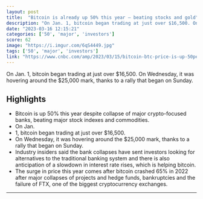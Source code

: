 ```yaml
---
layout: post
title:  "Bitcoin is already up 50% this year — beating stocks and gold"
description: "On Jan. 1, bitcoin began trading at just over $16,500. On Wednesday, it was hovering around the $25,000 mark, thanks to a rally that began on Sunday."
date: "2023-03-16 12:15:21"
categories: ['50', 'major', 'investors']
score: 62
image: "https://i.imgur.com/6qS4449.jpg"
tags: ['50', 'major', 'investors']
link: "https://www.cnbc.com/amp/2023/03/15/bitcoin-btc-price-is-up-50percent-this-year-outperforming-stocks-and-gold.html"
---
```


On Jan. 1, bitcoin began trading at just over $16,500. On Wednesday, it was hovering around the $25,000 mark, thanks to a rally that began on Sunday.

## Highlights

- Bitcoin is up 50% this year despite collapse of major crypto-focused banks, beating major stock indexes and commodities.
- On Jan.
- 1, bitcoin began trading at just over $16,500.
- On Wednesday, it was hovering around the $25,000 mark, thanks to a rally that began on Sunday.
- Industry insiders said the bank collapses have sent investors looking for alternatives to the traditional banking system and there is also anticipation of a slowdown in interest rate rises, which is helping bitcoin.
- The surge in price this year comes after bitcoin crashed 65% in 2022 after major collapses of projects and hedge funds, bankruptcies and the failure of FTX, one of the biggest cryptocurrency exchanges.

---
